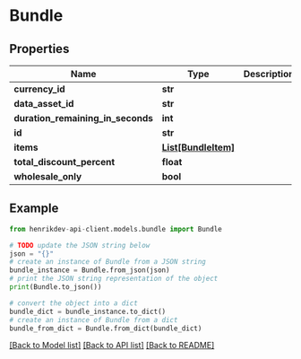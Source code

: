 # Bundle


## Properties

Name | Type | Description | Notes
------------ | ------------- | ------------- | -------------
**currency_id** | **str** |  | 
**data_asset_id** | **str** |  | 
**duration_remaining_in_seconds** | **int** |  | 
**id** | **str** |  | 
**items** | [**List[BundleItem]**](BundleItem.md) |  | 
**total_discount_percent** | **float** |  | 
**wholesale_only** | **bool** |  | 

## Example

```python
from henrikdev-api-client.models.bundle import Bundle

# TODO update the JSON string below
json = "{}"
# create an instance of Bundle from a JSON string
bundle_instance = Bundle.from_json(json)
# print the JSON string representation of the object
print(Bundle.to_json())

# convert the object into a dict
bundle_dict = bundle_instance.to_dict()
# create an instance of Bundle from a dict
bundle_from_dict = Bundle.from_dict(bundle_dict)
```
[[Back to Model list]](../README.md#documentation-for-models) [[Back to API list]](../README.md#documentation-for-api-endpoints) [[Back to README]](../README.md)


